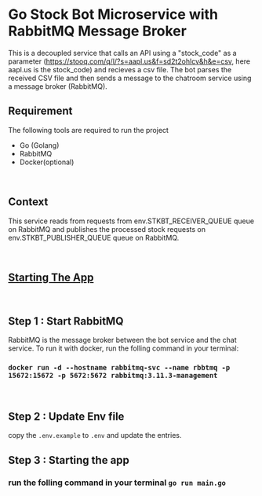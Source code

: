 # Go Stock Bot Microservice with RabbitMQ Message Broker

This is a decoupled service that calls an API using a "stock_code" as a parameter (<a href="​https://stooq.com/q/l/?s=aapl.us&f=sd2t2ohlcv&h&e=csv">​https://stooq.com/q/l/?s=aapl.us&f=sd2t2ohlcv&h&e=csv</a>​, here ​aapl.us is the stock_code​) and recieves a csv file. The  bot parses the received CSV file and then sends a message to the chatroom service using a message broker (RabbitMQ). 

## Requirement
The following tools are required to run the project
<ul>
<li> Go (Golang) </li> 
<li>RabbitMQ</li>
<li> Docker(optional)</li>
</ul>

<br />

## Context
This service reads from requests from env.STKBT_RECEIVER_QUEUE queue on RabbitMQ and publishes the processed stock requests on env.STKBT_PUBLISHER_QUEUE queue on RabbitMQ.

<br />

## <u>Starting The App</u>

<br />

## Step 1 : Start RabbitMQ
RabbitMQ is the message broker between the bot service and the chat service. To run it with docker, run the folling command in your terminal: <br />
### `docker run -d --hostname rabbitmq-svc --name rbbtmq -p 15672:15672 -p 5672:5672 rabbitmq:3.11.3-management`
<br />

## Step 2 : Update Env file
 copy the `.env.example` to `.env` and update the entries. 
<br />

## Step 3 : Starting the app
### run the folling command in your terminal `go run main.go`
<br />
